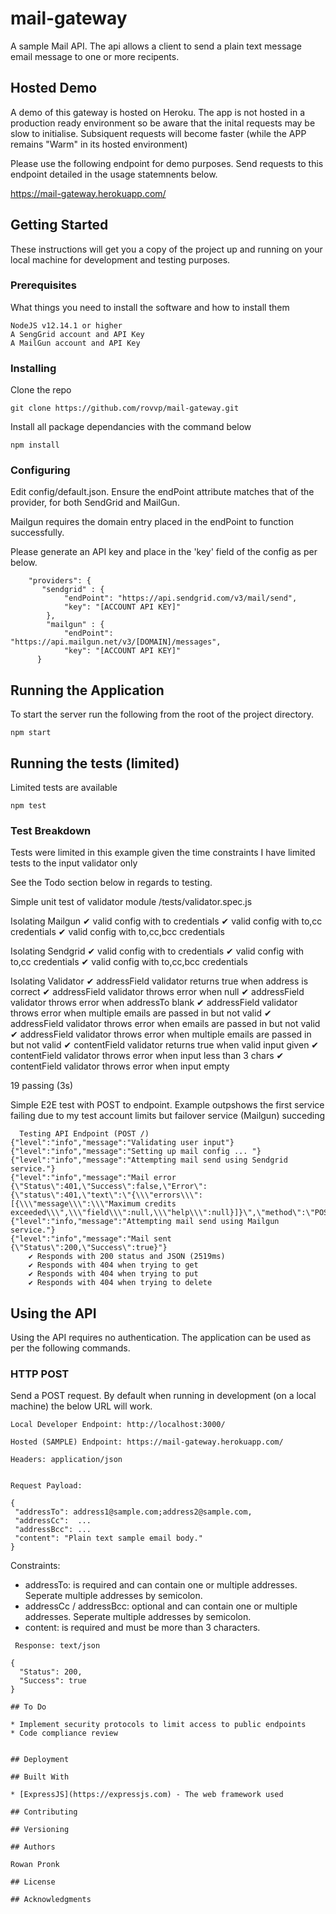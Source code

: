 # mail-gateway

A sample Mail API. The api allows a client to send a plain text message email message to one or more recipents.

## Hosted Demo

A demo of this gateway is hosted on Heroku. The app is not hosted in a production ready environment so be aware that the inital
requests may be slow to initialise. Subsiquent requests will become faster (while the APP remains "Warm" in its hosted environment)

Please use the following endpoint for demo purposes. Send requests to this endpoint detailed in the usage statemnents below.

https://mail-gateway.herokuapp.com/


## Getting Started

These instructions will get you a copy of the project up and running on your local machine for development and testing purposes.

### Prerequisites

What things you need to install the software and how to install them

```
NodeJS v12.14.1 or higher
A SengGrid account and API Key
A MailGun account and API Key
```

### Installing

Clone the repo

```
git clone https://github.com/rovvp/mail-gateway.git
```

Install all package dependancies with the command below

```
npm install
```

### Configuring

Edit config/default.json. Ensure the endPoint attribute matches that of the provider, for both SendGrid and MailGun.

Mailgun requires the domain entry placed in the endPoint to function successfully.

Please generate an API key and place in the 'key' field of the config as per below.

```
    "providers": {
       "sendgrid" : {
            "endPoint": "https://api.sendgrid.com/v3/mail/send",
            "key": "[ACCOUNT API KEY]"
        },
        "mailgun" : {
            "endPoint": "https://api.mailgun.net/v3/[DOMAIN]/messages",
            "key": "[ACCOUNT API KEY]"
      }
```

## Running the Application
To start the server run the following from the root of the project directory.

```
npm start
```


## Running the tests (limited)
Limited tests are available 

```
npm test
```

### Test Breakdown

Tests were limited in this example given the time constraints I have limited tests to the input validator only

See the Todo section below in regards to testing.

Simple unit test of validator module /tests/validator.spec.js

  Isolating Mailgun
    ✔ valid config with to credentials
    ✔ valid config with to,cc credentials
    ✔ valid config with to,cc,bcc credentials

  Isolating Sendgrid
    ✔ valid config with to credentials
    ✔ valid config with to,cc credentials
    ✔ valid config with to,cc,bcc credentials

  Isolating Validator
    ✔ addressField validator returns true when address is correct
    ✔ addressField validator throws error when null
    ✔ addressField validator throws error when addressTo blank
    ✔ addressField validator throws error when multiple emails are passed in but not valid
    ✔ addressField validator throws error when emails are passed in but not valid
    ✔ addressField validator throws error when multiple emails are passed in but not valid
    ✔ contentField validator returns true when valid input given
    ✔ contentField validator throws error when input less than 3 chars
    ✔ contentField validator throws error when input empty


  19 passing (3s)


Simple E2E test with POST to endpoint. Example outpshows the first service failing due to my test account limits but failover service (Mailgun) succeding

```
  Testing API Endpoint (POST /)
{"level":"info","message":"Validating user input"}
{"level":"info","message":"Setting up mail config ... "}
{"level":"info","message":"Attempting mail send using Sendgrid service."}
{"level":"info","message":"Mail error {\"Status\":401,\"Success\":false,\"Error\":{\"status\":401,\"text\":\"{\\\"errors\\\":[{\\\"message\\\":\\\"Maximum credits exceeded\\\",\\\"field\\\":null,\\\"help\\\":null}]}\",\"method\":\"POST\",\"path\":\"/v3/mail/send\"},\"Retries\":0}"}
{"level":"info,"message":"Attempting mail send using Mailgun service."}
{"level":"info","message":"Mail sent {\"Status\":200,\"Success\":true}"}
    ✔ Responds with 200 status and JSON (2519ms)
    ✔ Responds with 404 when trying to get
    ✔ Responds with 404 when trying to put
    ✔ Responds with 404 when trying to delete
```

## Using the API

Using the API requires no authentication. The application can be used as per the following commands.


### HTTP POST

Send a POST request. By default when running in development (on a local machine) the below URL will work. 


```
Local Developer Endpoint: http://localhost:3000/

```

```
Hosted (SAMPLE) Endpoint: https://mail-gateway.herokuapp.com/

```

```
Headers: application/json


Request Payload:

{
 "addressTo": address1@sample.com;address2@sample.com,
 "addressCc":  ... 
 "addressBcc": ...
 "content": "Plain text sample email body."
}

```
Constraints: 

* addressTo: is required and can contain one or multiple addresses. Seperate multiple addresses by semicolon. 
* addressCc / addressBcc: optional and can contain one or multiple addresses. Seperate multiple addresses by semicolon. 
* content: is required and must be more than 3 characters.

```
 Response: text/json

{
  "Status": 200,
  "Success": true
}

```


```
## To Do

* Implement security protocols to limit access to public endpoints
* Code compliance review


## Deployment

## Built With

* [ExpressJS](https://expressjs.com) - The web framework used

## Contributing

## Versioning

## Authors

Rowan Pronk

## License

## Acknowledgments
